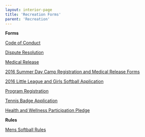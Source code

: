 ```yaml
---
layout: interior-page
title: 'Recreation Forms'
parent: 'Recreation'
---
```

**Forms** 

[Code of Conduct](http://static.rutherford-nj.com/recreation/Recreation_Code_of_Conduct.pdf)

[Dispute Resolution](http://static.rutherford-nj.com/recreation/Recreation_DisputeResolution.pdf)

[Medical Release](http://static.rutherford-nj.com/recreation/Medical%20Release.pdf)

[2016 Summer Day Camp Registration and Medical Release Forms](https://storage.googleapis.com/static.rutherford-nj.com/recreation/posts/2016Day%20Camp%20Registration%20forms.pdf)

[2016 Little League and Girls Softball Application](http://static.rutherford-nj.com/recreation/2016%20LL%20and%20Girls%20Softball%20Registration.pdf)

[Program Registration](http://static.rutherford-nj.com/recreation/Recreation_ProgramRegistration.pdf)

[Tennis Badge Application](http://static.rutherford-nj.com/recreation/Recreation_TennisBadgeApplication.pdf)

[Health and Wellness Participation Pledge](http://static.rutherford-nj.com/recreation/Recreation_HealthWellnessPledge.pdf)

**Rules**

[Mens Softball Rules](https://storage.googleapis.com/static.rutherford-nj.com/recreation/Men's%20Softball%20Rules.pdf)





